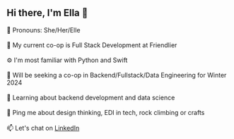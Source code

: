 <h2> Hi there, I'm Ella 👋</h2>

🌻 Pronouns: She/Her/Elle
<br></br>
💼 My current co-op is Full Stack Development at Friendlier
<br></br>
⚙️ I'm most familiar with Python and Swift
<br></br>
👀 Will be seeking a co-op in Backend/Fullstack/Data Engineering for Winter 2024
<br></br>
🌱 Learning about backend development and data science
<br></br>
💬 Ping me about design thinking, EDI in tech, rock climbing or crafts
<br></br>
📫 Let's chat on <a target="_blank" href = https://www.linkedin.com/in/ella-smith980/> LinkedIn </a>
